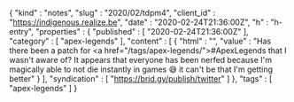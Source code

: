 {
  "kind" : "notes",
  "slug" : "2020/02/tdpm4",
  "client_id" : "https://indigenous.realize.be",
  "date" : "2020-02-24T21:36:00Z",
  "h" : "h-entry",
  "properties" : {
    "published" : [ "2020-02-24T21:36:00Z" ],
    "category" : [ "apex-legends" ],
    "content" : [ {
      "html" : "",
      "value" : "Has there been a patch for <a href=\"/tags/apex-legends/\">#ApexLegends</a> that I wasn't aware of? It appears that everyone has been nerfed because I'm magically able to not die instantly in games 😅 it can't be that I'm getting better"
    } ],
    "syndication" : [ "https://brid.gy/publish/twitter" ]
  },
  "tags" : [ "apex-legends" ]
}
